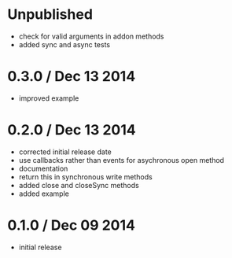 Unpublished
===========

  * check for valid arguments in addon methods
  * added sync and async tests

0.3.0 / Dec 13 2014
===================

  * improved example

0.2.0 / Dec 13 2014
===================

  * corrected initial release date
  * use callbacks rather than events for asychronous open method
  * documentation
  * return this in synchronous write methods
  * added close and closeSync methods
  * added example

0.1.0 / Dec 09 2014
===================

  * initial release

